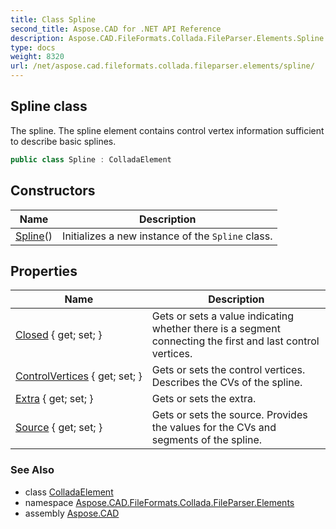 ```yaml
---
title: Class Spline
second_title: Aspose.CAD for .NET API Reference
description: Aspose.CAD.FileFormats.Collada.FileParser.Elements.Spline class. The spline. The spline element contains control vertex information sufficient to describe basic splines
type: docs
weight: 8320
url: /net/aspose.cad.fileformats.collada.fileparser.elements/spline/
---
```

## Spline class

The spline. The spline element contains control vertex information sufficient to describe basic splines.

```csharp
public class Spline : ColladaElement
```

## Constructors

| Name | Description |
| --- | --- |
| [Spline](spline/)() | Initializes a new instance of the `Spline` class. |

## Properties

| Name | Description |
| --- | --- |
| [Closed](../../aspose.cad.fileformats.collada.fileparser.elements/spline/closed/) { get; set; } | Gets or sets a value indicating whether there is a segment connecting the first and last control vertices. |
| [ControlVertices](../../aspose.cad.fileformats.collada.fileparser.elements/spline/controlvertices/) { get; set; } | Gets or sets the control vertices. Describes the CVs of the spline. |
| [Extra](../../aspose.cad.fileformats.collada.fileparser.elements/spline/extra/) { get; set; } | Gets or sets the extra. |
| [Source](../../aspose.cad.fileformats.collada.fileparser.elements/spline/source/) { get; set; } | Gets or sets the source. Provides the values for the CVs and segments of the spline. |

### See Also

* class [ColladaElement](../colladaelement/)
* namespace [Aspose.CAD.FileFormats.Collada.FileParser.Elements](../../aspose.cad.fileformats.collada.fileparser.elements/)
* assembly [Aspose.CAD](../../)


